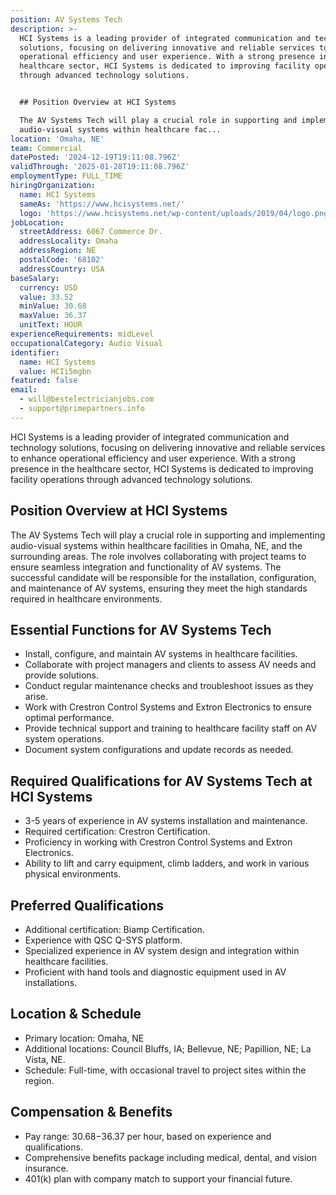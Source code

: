 ```yaml
---
position: AV Systems Tech
description: >-
  HCI Systems is a leading provider of integrated communication and technology
  solutions, focusing on delivering innovative and reliable services to enhance
  operational efficiency and user experience. With a strong presence in the
  healthcare sector, HCI Systems is dedicated to improving facility operations
  through advanced technology solutions.


  ## Position Overview at HCI Systems

  The AV Systems Tech will play a crucial role in supporting and implementing
  audio-visual systems within healthcare fac...
location: 'Omaha, NE'
team: Commercial
datePosted: '2024-12-19T19:11:08.796Z'
validThrough: '2025-01-28T19:11:08.796Z'
employmentType: FULL_TIME
hiringOrganization:
  name: HCI Systems
  sameAs: 'https://www.hcisystems.net/'
  logo: 'https://www.hcisystems.net/wp-content/uploads/2019/04/logo.png'
jobLocation:
  streetAddress: 6067 Commerce Dr.
  addressLocality: Omaha
  addressRegion: NE
  postalCode: '68102'
  addressCountry: USA
baseSalary:
  currency: USD
  value: 33.52
  minValue: 30.68
  maxValue: 36.37
  unitText: HOUR
experienceRequirements: midLevel
occupationalCategory: Audio Visual
identifier:
  name: HCI Systems
  value: HCIi5mgbn
featured: false
email:
  - will@bestelectricianjobs.com
  - support@primepartners.info
---
```




HCI Systems is a leading provider of integrated communication and technology solutions, focusing on delivering innovative and reliable services to enhance operational efficiency and user experience. With a strong presence in the healthcare sector, HCI Systems is dedicated to improving facility operations through advanced technology solutions.

## Position Overview at HCI Systems
The AV Systems Tech will play a crucial role in supporting and implementing audio-visual systems within healthcare facilities in Omaha, NE, and the surrounding areas. The role involves collaborating with project teams to ensure seamless integration and functionality of AV systems. The successful candidate will be responsible for the installation, configuration, and maintenance of AV systems, ensuring they meet the high standards required in healthcare environments.

## Essential Functions for AV Systems Tech
- Install, configure, and maintain AV systems in healthcare facilities.
- Collaborate with project managers and clients to assess AV needs and provide solutions.
- Conduct regular maintenance checks and troubleshoot issues as they arise.
- Work with Crestron Control Systems and Extron Electronics to ensure optimal performance.
- Provide technical support and training to healthcare facility staff on AV system operations.
- Document system configurations and update records as needed.

## Required Qualifications for AV Systems Tech at HCI Systems
- 3-5 years of experience in AV systems installation and maintenance.
- Required certification: Crestron Certification.
- Proficiency in working with Crestron Control Systems and Extron Electronics.
- Ability to lift and carry equipment, climb ladders, and work in various physical environments.

## Preferred Qualifications
- Additional certification: Biamp Certification.
- Experience with QSC Q-SYS platform.
- Specialized experience in AV system design and integration within healthcare facilities.
- Proficient with hand tools and diagnostic equipment used in AV installations.

## Location & Schedule
- Primary location: Omaha, NE
- Additional locations: Council Bluffs, IA; Bellevue, NE; Papillion, NE; La Vista, NE.
- Schedule: Full-time, with occasional travel to project sites within the region.

## Compensation & Benefits
- Pay range: $30.68-$36.37 per hour, based on experience and qualifications.
- Comprehensive benefits package including medical, dental, and vision insurance.
- 401(k) plan with company match to support your financial future.
